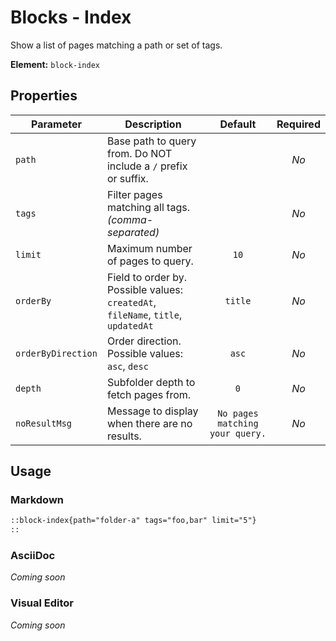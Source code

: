 # Blocks - Index

Show a list of pages matching a path or set of tags.

**Element:** `block-index`

## Properties

| Parameter | Description | Default | Required |
|---|---|:---:|:---:|
| `path` | Base path to query from. Do NOT include a `/` prefix or suffix. |  | *No* |
| `tags` | Filter pages matching all tags. *(comma-separated)* |  | *No* |
| `limit` | Maximum number of pages to query. | `10` | *No* |
| `orderBy` | Field to order by.<br>Possible values: `createdAt`, `fileName`, `title`, `updatedAt` | `title` | *No* |
| `orderByDirection` | Order direction.<br>Possible values: `asc`, `desc` | `asc` | *No* |
| `depth` | Subfolder depth to fetch pages from. | `0` | *No* |
| `noResultMsg` | Message to display when there are no results. | `No pages matching your query.` | *No* |

## Usage

### Markdown

```markdown
::block-index{path="folder-a" tags="foo,bar" limit="5"}
::
```

### AsciiDoc

*Coming soon*

### Visual Editor

*Coming soon*